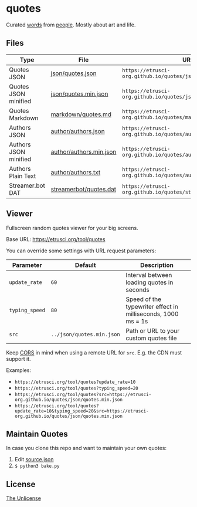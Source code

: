 # quotes

Curated [words](./markdown/quotes.md) from [people](./author/authors.txt). Mostly about art and life.




## Files

|Type                   | File                                                 | URL                                                            |
|-----------------------|------------------------------------------------------|----------------------------------------------------------------|
| Quotes JSON           | [json/quotes.json](./json/quotes.json)               | `https://etrusci-org.github.io/quotes/json/quotes.json`        |
| Quotes JSON minified  | [json/quotes.min.json](./json/quotes.min.json)       | `https://etrusci-org.github.io/quotes/json/quotes.min.json`    |
| Quotes Markdown       | [markdown/quotes.md](./markdown/quotes.md)           | `https://etrusci-org.github.io/quotes/markdown/quotes.md`      |
| Authors JSON          | [author/authors.json](./author/authors.json)         | `https://etrusci-org.github.io/quotes/author/authors.json`     |
| Authors JSON minified | [author/authors.min.json](./author/authors.min.json) | `https://etrusci-org.github.io/quotes/author/authors.min.json` |
| Authors Plain Text    | [author/authors.txt](./author/authors.txt)           | `https://etrusci-org.github.io/quotes/author/authors.txt`      |
| Streamer.bot DAT      | [streamerbot/quotes.dat](./streamerbot/quotes.dat)   | `https://etrusci-org.github.io/quotes/streamerbot/quotes.dat`  |




## Viewer

Fullscreen random quotes viewer for your big screens.

Base URL: <https://etrusci.org/tool/quotes>

You can override some settings with URL request parameters:

| Parameter      | Default                   | Description                                                  |
|----------------|---------------------------|--------------------------------------------------------------|
| `update_rate`  | `60`                      | Interval between loading quotes in seconds                   |
| `typing_speed` | `80`                      | Speed of the typewriter effect in milliseconds, 1000 ms = 1s |
| `src`          | `../json/quotes.min.json` | Path or URL to your custom quotes file                       |

Keep [CORS](https://en.wikipedia.org/wiki/Cross-origin_resource_sharing) in mind when using a remote URL for `src`. E.g. the CDN must support it.

Examples:

- `https://etrusci.org/tool/quotes?update_rate=10`
- `https://etrusci.org/tool/quotes?typing_speed=20`
- `https://etrusci.org/tool/quotes?src=https://etrusci-org.github.io/quotes/json/quotes.min.json`
- `https://etrusci.org/tool/quotes?update_rate=10&typing_speed=20&src=https://etrusci-org.github.io/quotes/json/quotes.min.json`




## Maintain Quotes

In case you clone this repo and want to maintain your own quotes:

1. Edit [source.json](./source.json)
2. `$ python3 bake.py`




## License

[The Unlicense](./LICENSE.md)
